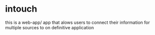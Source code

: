 # intouch
this is a web-app/ app that alows users to connect their information for multiple sources to on definitive application 
